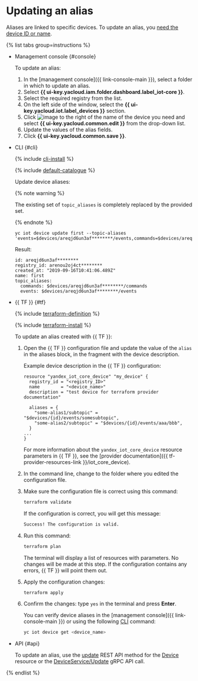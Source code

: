 # Updating an alias

Aliases are linked to specific devices. To update an alias, you [need the device ID or name](../device-list.md).

{% list tabs group=instructions %}

- Management console {#console}

   To update an alias:

   1. In the [management console]({{ link-console-main }}), select a folder in which to update an alias.
   1. Select **{{ ui-key.yacloud.iam.folder.dashboard.label_iot-core }}**.
   1. Select the required registry from the list.
   1. On the left side of the window, select the **{{ ui-key.yacloud.iot.label_devices }}** section.
   1. Click ![image](../../../../_assets/console-icons/ellipsis.svg) to the right of the name of the device you need and select **{{ ui-key.yacloud.common.edit }}** from the drop-down list.
   1. Update the values of the alias fields.
   1. Click **{{ ui-key.yacloud.common.save }}**.

- CLI {#cli}

   {% include [cli-install](../../../../_includes/cli-install.md) %}

   {% include [default-catalogue](../../../../_includes/default-catalogue.md) %}

   Update device aliases:

   {% note warning %}

   The existing set of `topic_aliases` is completely replaced by the provided set.

   {% endnote %}

   ```
   yc iot device update first --topic-aliases 'events=$devices/areqjd6un3af********/events,commands=$devices/areqjd6un3af********/commands'
   ```

   Result:
   ```
   id: areqjd6un3af********
   registry_id: arenou2oj4ct********
   created_at: "2019-09-16T10:41:06.489Z"
   name: first
   topic_aliases:
     commands: $devices/areqjd6un3af********/commands
     events: $devices/areqjd6un3af********/events
   ```

- {{ TF }} {#tf}

   {% include [terraform-definition](../../../../_tutorials/_tutorials_includes/terraform-definition.md) %}

   {% include [terraform-install](../../../../_includes/terraform-install.md) %}

   To update an alias created with {{ TF }}:

   1. Open the {{ TF }} configuration file and update the value of the `alias` in the aliases block, in the fragment with the device description.

      Example device description in the {{ TF }} configuration:

      ```hcl
      resource "yandex_iot_core_device" "my_device" {
        registry_id = "<registry_ID>"
        name        = "<device_name>"
        description = "test device for terraform provider documentation"

        aliases = {
          "some-alias1/subtopic" = "$devices/{id}/events/somesubtopic",
          "some-alias2/subtopic" = "$devices/{id}/events/aaa/bbb",
        }
      ...
      }
      ```

      For more information about the `yandex_iot_core_device` resource parameters in {{ TF }}, see the [provider documentation]({{ tf-provider-resources-link }}/iot_core_device).
   1. In the command line, change to the folder where you edited the configuration file.
   1. Make sure the configuration file is correct using this command:

      ```bash
      terraform validate
      ```

      If the configuration is correct, you will get this message:

      ```bash
      Success! The configuration is valid.
      ```

   1. Run this command:

      ```bash
      terraform plan
      ```

      The terminal will display a list of resources with parameters. No changes will be made at this step. If the configuration contains any errors, {{ TF }} will point them out.
   1. Apply the configuration changes:

      ```bash
      terraform apply
      ```

   1. Confirm the changes: type `yes` in the terminal and press **Enter**.

      You can verify device aliases in the [management console]({{ link-console-main }}) or using the following [CLI](../../../../cli/quickstart.md) command:

      ```bash
      yc iot device get <device_name>
      ```

- API {#api}

   To update an alias, use the [update](../../../api-ref/Device/update.md) REST API method for the [Device](../../../api-ref/Device/index.md) resource or the [DeviceService/Update](../../../api-ref/grpc/device_service.md#Update) gRPC API call.

{% endlist %}
